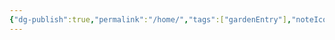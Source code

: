 ```yaml
---
{"dg-publish":true,"permalink":"/home/","tags":["gardenEntry"],"noteIcon":"1","created":"2025-10-02T00:23:00.000+02:00","updated":"2025-10-02T00:23:00.000+02:00"}
---
```



